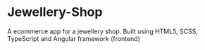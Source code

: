 # Jewellery-Shop
A ecommerce app for a jewellery shop. Built using HTML5, SCSS, TypeScript and Angular framework (frontend)
